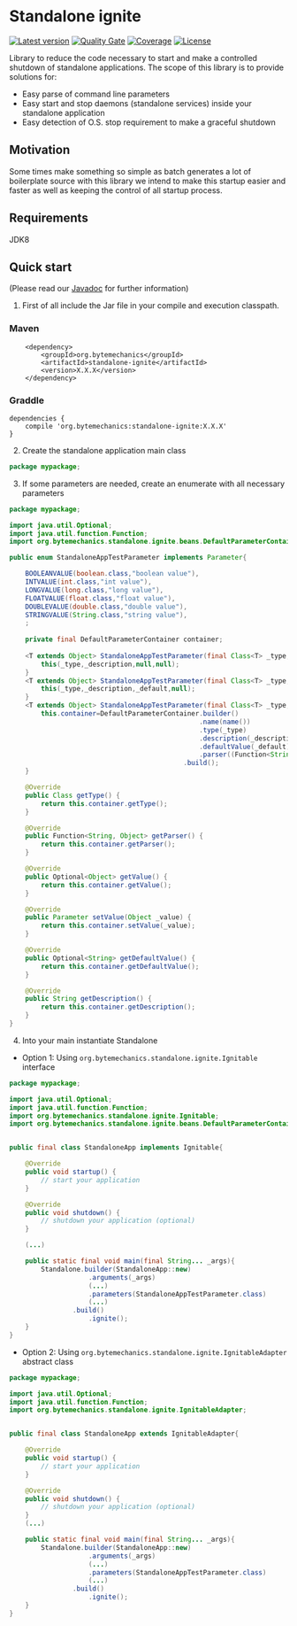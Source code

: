 # Standalone ignite
[![Latest version](https://maven-badges.herokuapp.com/maven-central/org.bytemechanics/standalone-ignite/badge.svg)](https://maven-badges.herokuapp.com/maven-central/org.bytemechanics/standalone-ignite/badge.svg)
[![Quality Gate](https://sonarcloud.io/api/project_badges/measure?project=org.bytemechanics%3Astandalone-ignite&metric=alert_status)](https://sonarcloud.io/dashboard/index/org.bytemechanics%3Astandalone-ignite)
[![Coverage](https://sonarcloud.io/api/project_badges/measure?project=org.bytemechanics%3Astandalone-ignite&metric=coverage)](https://sonarcloud.io/dashboard/index/org.bytemechanics%3Astandalone-ignite)
[![License](https://img.shields.io/badge/License-Apache%202.0-blue.svg)](https://opensource.org/licenses/Apache-2.0)

Library to reduce the code necessary to start and make a controlled shutdown of standalone applications. The scope of this library is to provide solutions for:
* Easy parse of command line parameters
* Easy start and stop daemons (standalone services) inside your standalone application
* Easy detection of O.S. stop requirement to make a graceful shutdown

## Motivation
Some times make something so simple as batch generates a lot of boilerplate source with this library we intend to make this startup easier and faster as well as keeping the control of all startup process.

## Requirements
JDK8

## Quick start
(Please read our [Javadoc](https://standalone-ignite.bytemechanics.org/javadoc/index.html) for further information)
1. First of all include the Jar file in your compile and execution classpath.

### Maven
```Maven
	<dependency>
		<groupId>org.bytemechanics</groupId>
		<artifactId>standalone-ignite</artifactId>
		<version>X.X.X</version>
	</dependency>
```
### Graddle
```Gradle
dependencies {
    compile 'org.bytemechanics:standalone-ignite:X.X.X'
}
```

2. Create the standalone application main class
```Java
package mypackage;
```

3. If some parameters are needed, create an enumerate with all necessary parameters
```Java
package mypackage;

import java.util.Optional;
import java.util.function.Function;
import org.bytemechanics.standalone.ignite.beans.DefaultParameterContainer;

public enum StandaloneAppTestParameter implements Parameter{

	BOOLEANVALUE(boolean.class,"boolean value"),
	INTVALUE(int.class,"int value"),
	LONGVALUE(long.class,"long value"),
	FLOATVALUE(float.class,"float value"),
	DOUBLEVALUE(double.class,"double value"),
	STRINGVALUE(String.class,"string value"),
	;
	
	private final DefaultParameterContainer container;
	
	<T extends Object> StandaloneAppTestParameter(final Class<T> _type,final String _description){
		this(_type,_description,null,null);
	}
	<T extends Object> StandaloneAppTestParameter(final Class<T> _type,final String _description,final String _default){
		this(_type,_description,_default,null);
	}
	<T extends Object> StandaloneAppTestParameter(final Class<T> _type,final String _description,final String _default,final Function<String,T> _parser){
		this.container=DefaultParameterContainer.builder()
												.name(name())
												.type(_type)
												.description(_description)
												.defaultValue(_default)
												.parser((Function<String,Object>)_parser)
											.build();
	}

	@Override
	public Class getType() {
		return this.container.getType();
	}

	@Override
	public Function<String, Object> getParser() {
		return this.container.getParser();
	}

	@Override
	public Optional<Object> getValue() {
		return this.container.getValue();
	}

	@Override
	public Parameter setValue(Object _value) {
		return this.container.setValue(_value);
	}

	@Override
	public Optional<String> getDefaultValue() {
		return this.container.getDefaultValue();
	}

	@Override
	public String getDescription() {
		return this.container.getDescription();
	}
}
```

4. Into your main instantiate Standalone
* Option 1: Using `org.bytemechanics.standalone.ignite.Ignitable` interface
```Java
package mypackage;

import java.util.Optional;
import java.util.function.Function;
import org.bytemechanics.standalone.ignite.Ignitable;
import org.bytemechanics.standalone.ignite.beans.DefaultParameterContainer;


public final class StandaloneApp implements Ignitable{

	@Override
	public void startup() {
		// start your application
	}

	@Override
	public void shutdown() {
		// shutdown your application (optional)
	}

	(...)

	public static final void main(final String... _args){
		Standalone.builder(StandaloneApp::new)
					.arguments(_args)
					(...)
					.parameters(StandaloneAppTestParameter.class)
					(...)
				.build()
					.ignite();
	}
}
```
* Option 2: Using `org.bytemechanics.standalone.ignite.IgnitableAdapter` abstract class
```Java
package mypackage;

import java.util.Optional;
import java.util.function.Function;
import org.bytemechanics.standalone.ignite.IgnitableAdapter;


public final class StandaloneApp extends IgnitableAdapter{

	@Override
	public void startup() {
		// start your application
	}

	@Override
	public void shutdown() {
		// shutdown your application (optional)
	}
	(...)

	public static final void main(final String... _args){
		Standalone.builder(StandaloneApp::new)
					.arguments(_args)
					(...)
					.parameters(StandaloneAppTestParameter.class)
					(...)
				.build()
					.ignite();
	}
}
```
